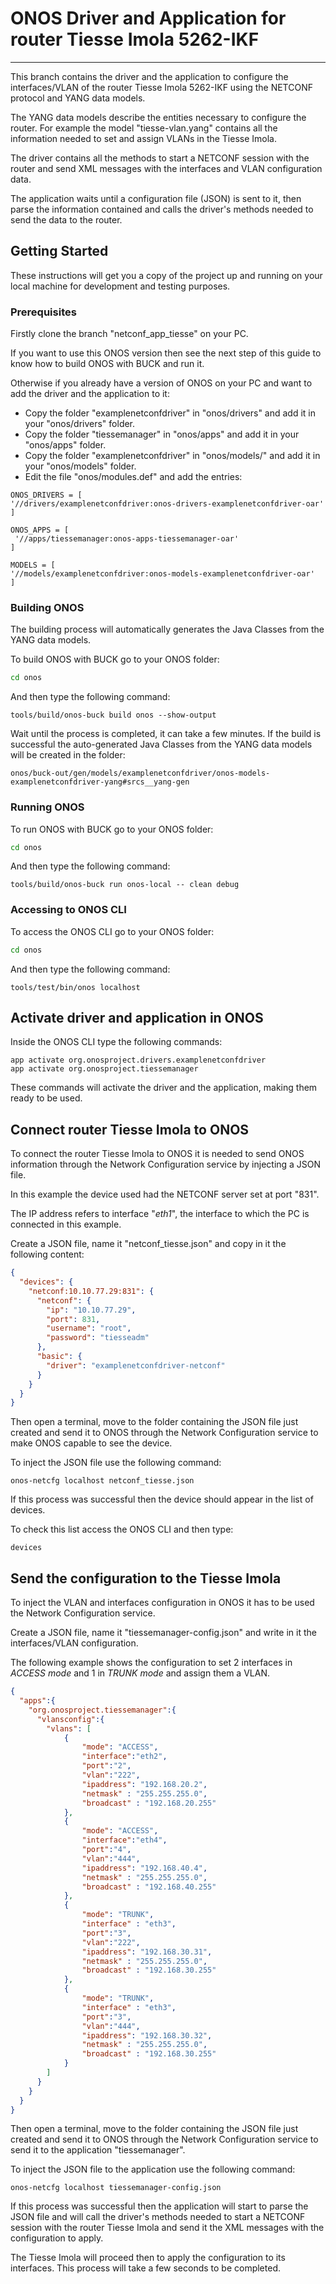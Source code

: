 # ONOS Driver and Application for router Tiesse Imola 5262-IKF
____


This branch contains the driver and the application to configure the interfaces/VLAN of the router Tiesse Imola 5262-IKF using the NETCONF protocol and YANG data models.

The YANG data models describe the entities necessary to configure the router. For example the model "tiesse-vlan.yang" contains all the information  needed to set and assign VLANs in the Tiesse Imola.

The driver contains all the methods to start a NETCONF session with the router and send XML messages with the interfaces and VLAN configuration data.

The application waits until a configuration file (JSON) is sent to it, then parse the information contained and calls the driver's methods needed to send the data to the router.

## Getting Started

These instructions will get you a copy of the project up and running on your local machine for development and testing purposes.
### Prerequisites

Firstly clone the branch "netconf_app_tiesse" on your PC. 

If you want to use this ONOS version then see the next step of this guide to know how to build ONOS with BUCK and run it.

Otherwise if you already have a version of ONOS on your PC and want to add the driver and the application to it:

* Copy the folder "examplenetconfdriver" in "onos/drivers" and add it in your "onos/drivers" folder.
* Copy the folder "tiessemanager" in "onos/apps" and add it in your "onos/apps" folder.
* Copy the folder "examplenetconfdriver" in "onos/models/" and add it in your "onos/models" folder.
* Edit the file "onos/modules.def" and add the entries:

```
ONOS_DRIVERS = [
'//drivers/examplenetconfdriver:onos-drivers-examplenetconfdriver-oar'
]

ONOS_APPS = [
 '//apps/tiessemanager:onos-apps-tiessemanager-oar'
]

MODELS = [
'//models/examplenetconfdriver:onos-models-examplenetconfdriver-oar'
]

```

### Building ONOS

The building process will automatically generates the Java Classes from the YANG data models.

To build ONOS with BUCK go to your ONOS folder:


```bash
cd onos
```

And then type the following command:

```
tools/build/onos-buck build onos --show-output
```

Wait until the process is completed, it can take a few minutes.
If the build is successful the auto-generated Java Classes from the YANG data models will be created in the folder:

```
onos/buck-out/gen/models/examplenetconfdriver/onos-models-examplenetconfdriver-yang#srcs__yang-gen
```



### Running ONOS

To run ONOS with BUCK go to your ONOS folder:


```bash
cd onos
```

And then type the following command:

```
tools/build/onos-buck run onos-local -- clean debug
```

### Accessing to ONOS CLI

To access the ONOS CLI go to your ONOS folder:


```bash
cd onos
```

And then type the following command:

```
tools/test/bin/onos localhost
```

## Activate driver and application in ONOS

Inside the ONOS CLI type the following commands:

```
app activate org.onosproject.drivers.examplenetconfdriver
app activate org.onosproject.tiessemanager
```

These commands will activate the driver and the application, making them ready to be used.

## Connect router Tiesse Imola to ONOS

To connect the router Tiesse Imola to ONOS it is needed to send ONOS information through the Network Configuration service by injecting a JSON file.

In this example the device used had the NETCONF server set at port "831". 

The IP address refers to interface "*eth1*", the interface to which the PC is connected in this example.

Create a JSON file, name it "netconf_tiesse.json" and copy in it the following content:

```json
{
  "devices": {
    "netconf:10.10.77.29:831": {
      "netconf": {
        "ip": "10.10.77.29",
        "port": 831,
        "username": "root",
        "password": "tiesseadm"
      },
      "basic": {
        "driver": "examplenetconfdriver-netconf"
      }
    }
  }
}
```

Then open a terminal, move to the folder containing the JSON file just created and send it to ONOS through the Network Configuration service to make ONOS capable to see the device.

To inject the JSON file use the following command:

```
onos-netcfg localhost netconf_tiesse.json
```

If this process was successful then the device should appear in the list of devices.

To check this list access the ONOS CLI and then type:

```
devices
```


## Send the configuration to the Tiesse Imola

To inject the VLAN and interfaces configuration in ONOS it has to be used the Network Configuration service.

Create a JSON file, name it "tiessemanager-config.json" and write in it the interfaces/VLAN configuration.

The following example shows the configuration to set 2 interfaces in *ACCESS mode* and 1 in *TRUNK mode* and assign them a VLAN.
```json
{  
  "apps":{  
    "org.onosproject.tiessemanager":{  
      "vlansconfig":{  
		"vlans": [
			{ 
				"mode": "ACCESS", 
				"interface":"eth2",
				"port":"2",
				"vlan":"222",
				"ipaddress": "192.168.20.2",
				"netmask" : "255.255.255.0",
				"broadcast" : "192.168.20.255"
			},
			{ 
				"mode": "ACCESS", 
				"interface":"eth4",
				"port":"4",
				"vlan":"444",
				"ipaddress": "192.168.40.4",
				"netmask" : "255.255.255.0",
				"broadcast" : "192.168.40.255"
			},
			{
				"mode": "TRUNK", 
				"interface" : "eth3",
				"port":"3",
				"vlan":"222",
				"ipaddress": "192.168.30.31",
				"netmask" : "255.255.255.0",
				"broadcast" : "192.168.30.255"
			},
			{ 
				"mode": "TRUNK",
				"interface" : "eth3",
				"port":"3",
				"vlan":"444",
				"ipaddress": "192.168.30.32",
				"netmask" : "255.255.255.0",
				"broadcast" : "192.168.30.255"
			}
		]
      }
    }
  }
}
```

Then open a terminal, move to the folder containing the JSON file just created and send it to ONOS through the Network Configuration service to send it to the application "tiessemanager".

To inject the JSON file to the application use the following command:

```
onos-netcfg localhost tiessemanager-config.json
```

If this process was successful then the application will start to parse the JSON file and will call the driver's methods needed to start a NETCONF session with the router Tiesse Imola and send it the XML messages with the configuration to apply.

The Tiesse Imola will proceed then to apply the configuration to its interfaces. This process will take a few seconds to be completed.